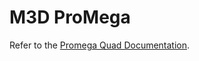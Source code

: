 # M3D ProMega

Refer to the [Promega Quad Documentation](http://promega.printm3d.com/quad/repair-and-maintenance/quad-add-on).

